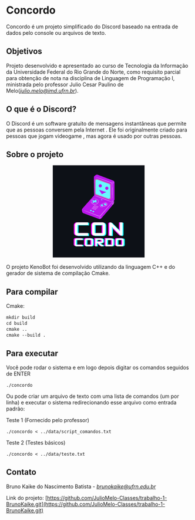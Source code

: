 # Concordo

Concordo é um projeto simplificado do Discord baseado na entrada de dados pelo console ou arquivos de texto.

## Objetivos

Projeto desenvolvido e apresentado ao curso de Tecnologia da Informação da Universidade Federal do Rio Grande do Norte, como requisito parcial para obtenção de nota na disciplina de Linguagem de Programação I, ministrada pelo professor Julio Cesar Paulino de Melo(*<julio.melo@imd.ufrn.br>*).

## O que é o Discord?

O Discord é um software gratuito de mensagens instantâneas que permite que as pessoas conversem pela Internet . Ele foi originalmente criado para pessoas que jogam videogame , mas agora é usado por outras pessoas.

## Sobre o projeto
<center>
<img src="img/logo (1).png">
</center>

O projeto KenoBot foi desenvolvido utilizando da linguagem C++ e do gerador de sistema de compilação Cmake.

## Para compilar

Cmake:
```console
mkdir build
cd build
cmake ..
cmake --build .
```

## Para executar
Você pode rodar o sistema e em logo depois digitar os comandos seguidos de ENTER
```console
./concordo
```

Ou pode criar um arquivo de texto com uma lista de comandos (um por linha) e executar o sistema redirecionando esse arquivo como entrada padrão:

Teste 1 (Fornecido pelo professor)
```console
./concordo < ../data/script_comandos.txt

```

Teste 2 (Testes básicos)
```console
./concordo < ../data/teste.txt

```

## Contato

Bruno Kaike do Nascimento Batista -
*<brunokaike@ufrn.edu.br>*

Link do projeto: [https://github.com/JulioMelo-Classes/trabalho-1-BrunoKaike.git](https://github.com/JulioMelo-Classes/trabalho-1-BrunoKaike.git)
